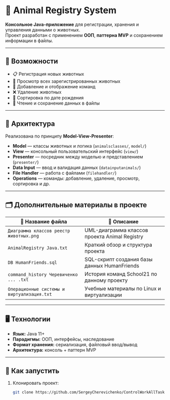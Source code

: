 # 🐾 Animal Registry System

**Консольное Java-приложение** для регистрации, хранения и управления данными о животных.  
Проект разработан с применением **ООП**, **паттерна MVP** и сохранением информации в файлы.

---

## 📌 Возможности

- 📋 Регистрация новых животных
- 📂 Просмотр всех зарегистрированных животных
- 🐶 Добавление и отображение команд
- ❌ Удаление животных
- 📅 Сортировка по дате рождения
- 💾 Чтение и сохранение данных в файлы

---

## 🧱 Архитектура

Реализована по принципу **Model-View-Presenter**:

- **Model** — классы животных и логика (`animalsclasses/`, `model/`)
- **View** — консольный пользовательский интерфейс (`view/`)
- **Presenter** — посредник между моделью и представлением (`presenter/`)
- **Data Input** — ввод и валидация данных (`datainputanimals/`)
- **File Handler** — работа с файлами (`filehandler/`)
- **Operations** — команды: добавление, удаление, просмотр, сортировка и др.

---

## 🗂️ Дополнительные материалы в проекте

| 📄 Название файла                            | 📘 Описание                                                        |
|---------------------------------------------|--------------------------------------------------------------------|
| `Диаграмма классов реестр животных.png`     | UML-диаграмма классов проекта Animal Registry                      |
| `AnimalRegistry Java.txt`                   | Краткий обзор и структура проекта                                  |
| `DB HumanFriends.sql`                       | SQL-скрипт создания базы данных HumanFriends                       |
| `command_history Черевиченко ... .txt`      | История команд School21 по данному проекту                         |
| `Операционные системы и виртуализация.txt`  | Учебные материалы по Linux и виртуализации                         |

---

## 🖥️ Технологии

- **Язык:** Java 11+
- **Парадигмы:** ООП, интерфейсы, наследование
- **Формат хранения:** сериализация, файловый ввод/вывод
- **Архитектура:** консоль + паттерн MVP

---

## 🚀 Как запустить

1. Клонировать проект:

   ```bash
   git clone https://github.com/SergeyCherevichenko/ControlWorkAllTask.git
